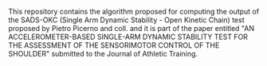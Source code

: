 This repository contains the algorithm proposed for computing the output of the SADS-OKC (Single Arm Dynamic Stability - Open Kinetic Chain) test proposed by Pietro Picerno and coll. and it is part of the paper entitled "AN ACCELEROMETER-BASED SINGLE-ARM DYNAMIC STABILITY TEST FOR THE ASSESSMENT OF THE SENSORIMOTOR CONTROL OF THE SHOULDER" submitted to the Journal of Athletic Training.
